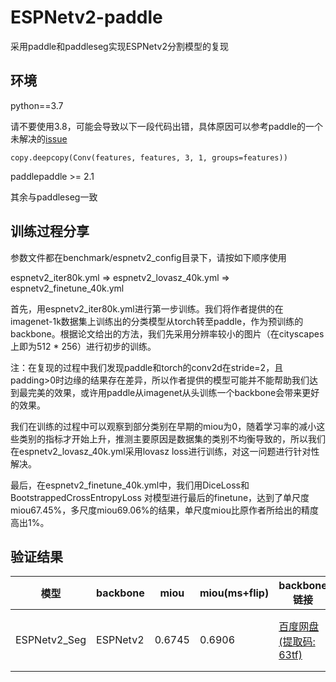 # ESPNetv2-paddle

采用paddle和paddleseg实现ESPNetv2分割模型的复现

## 环境

python==3.7

请不要使用3.8，可能会导致以下一段代码出错，具体原因可以参考paddle的一个未解决的[issue](https://github.com/PaddlePaddle/Paddle/issues/26174)

    copy.deepcopy(Conv(features, features, 3, 1, groups=features))

paddlepaddle >= 2.1

其余与paddleseg一致

## 训练过程分享

参数文件都在benchmark/espnetv2_config目录下，请按如下顺序使用

espnetv2_iter80k.yml $\Rightarrow$ espnetv2_lovasz_40k.yml $\Rightarrow$ espnetv2_finetune_40k.yml

首先，用espnetv2_iter80k.yml进行第一步训练。我们将作者提供的在imagenet-1k数据集上训练出的分类模型从torch转至paddle，作为预训练的backbone。根据论文给出的方法，我们先采用分辨率较小的图片（在cityscapes上即为512 * 256）进行初步的训练。

注：在复现的过程中我们发现paddle和torch的conv2d在stride=2，且padding>0时边缘的结果存在差异，所以作者提供的模型可能并不能帮助我们达到最完美的效果，或许用paddle从imagenet从头训练一个backbone会带来更好的效果。

我们在训练的过程中可以观察到部分类别在早期的miou为0，随着学习率的减小这些类别的指标才开始上升，推测主要原因是数据集的类别不均衡导致的，所以我们在espnetv2_lovasz_40k.yml采用lovasz loss进行训练，对这一问题进行针对性解决。

最后，在espnetv2_finetune_40k.yml中，我们用DiceLoss和BootstrappedCrossEntropyLoss 对模型进行最后的finetune，达到了单尺度miou67.45%，多尺度miou69.06%的结果，单尺度miou比原作者所给出的精度高出1%。

## 验证结果

| 模型 | backbone | miou | miou(ms+flip) | backbone链接 | model链接 |
|-------|----------|------|---------------|--------------|-----------|
|ESPNetv2_Seg|ESPNetv2|0.6745|0.6906|[百度网盘(提取码: 63tf)](https://pan.baidu.com/s/1HAqo9JTawwQtVlj2gPKY2g)|[百度网盘(提取码: 63tf)](https://pan.baidu.com/s/1HAqo9JTawwQtVlj2gPKY2g)|